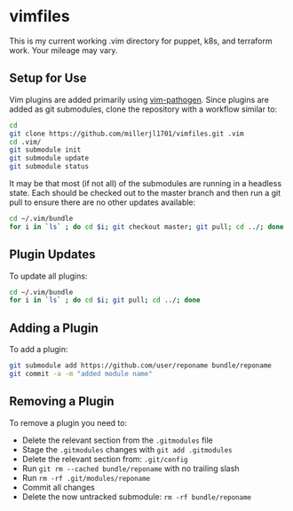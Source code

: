 # vimfiles

This is my current working .vim directory for puppet, k8s, and terraform work. Your mileage may vary.

## Setup for Use

Vim plugins are added primarily using [vim-pathogen](https://github.com/tpope/vim-pathogen). Since plugins are added as git submodules, clone the repository with a workflow similar to:

```bash
cd
git clone https://github.com/millerjl1701/vimfiles.git .vim
cd .vim/
git submodule init
git submodule update
git submodule status
```

It may be that most (if not all) of the submodules are running in a headless state. Each should be checked out to the master branch and then run a git pull to ensure there are no other updates available:

```bash
cd ~/.vim/bundle
for i in `ls` ; do cd $i; git checkout master; git pull; cd ../; done
```

## Plugin Updates

To update all plugins:

```bash
cd ~/.vim/bundle
for i in `ls` ; do cd $i; git pull; cd ../; done
```

## Adding a Plugin

To add a plugin:

```bash
git submodule add https://github.com/user/reponame bundle/reponame
git commit -a -m "added module name"
```

## Removing a Plugin

To remove a plugin you need to:

- Delete the relevant section from the `.gitmodules` file
- Stage the `.gitmodules` changes with `git add .gitmodules`
- Delete the relevant section from: `.git/config`
- Run `git rm --cached bundle/reponame` with no trailing slash
- Run `rm -rf .git/modules/reponame`
- Commit all changes
- Delete the now untracked submodule: `rm -rf bundle/reponame`
